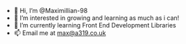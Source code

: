 - 👋 Hi, I’m @Maximillian-98
- 👀 I’m interested in growing and learning as much as i can!
- 🌱 I’m currently learning Front End Development Libraries
- 📫 Email me at max@a319.co.uk

<!---
Maximillian-98/Maximillian-98 is a ✨ special ✨ repository because its `README.md` (this file) appears on your GitHub profile.
You can click the Preview link to take a look at your changes.
--->
